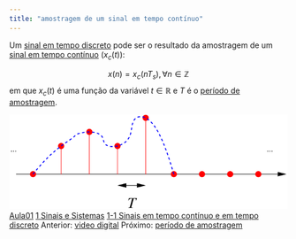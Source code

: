 ```yaml
---
title: "amostragem de um sinal em tempo contínuo"
---
```



Um [sinal em tempo discreto](sinal%20em%20tempo%20discreto.md) pode ser o resultado da amostragem de um [sinal em tempo contínuo](sinal%20em%20tempo%20contínuo.md) ($x_c(t)$):

$$ x(n) = x_c(nT_s), \forall n \in \mathbb{Z} $$
em que $x_c(t)$ é uma função da variável $t \in \mathbb{R}$ e $T$ é o [período de amostragem](período%20de%20amostragem.md).

![](attachments/amost.svg)
[Aula01](../Aula01.md)
[1 Sinais e Sistemas](topicos/1%20Sinais%20e%20Sistemas.md)
[1-1 Sinais em tempo contínuo e em tempo discreto](topicos/1-1%20Sinais%20em%20tempo%20contínuo%20e%20em%20tempo%20discreto.md)
Anterior: [video digital](video%20digital.md)
Próximo: [período de amostragem](período%20de%20amostragem.md)